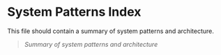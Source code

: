 # System Patterns Index

This file should contain a summary of system patterns and architecture.

> *Summary of system patterns and architecture*
